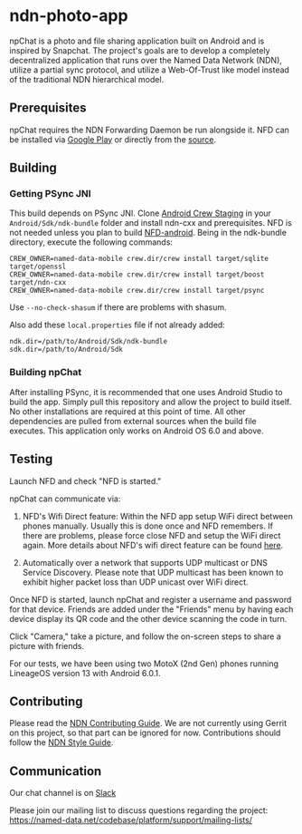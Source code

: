 # ndn-photo-app

npChat is a photo and file sharing application built on Android and is inspired by Snapchat. The project's
goals are to develop a completely decentralized application that runs over the Named Data Network (NDN), utilize
a partial sync protocol, and utilize a Web-Of-Trust like model instead of the traditional NDN hierarchical model.

## Prerequisites
npChat requires the NDN Forwarding Daemon be run alongside it. NFD can be installed via [Google Play](https://play.google.com/store/apps/details?id=net.named_data.nfd) or directly from the [source](https://github.com/named-data-mobile/NFD-android).

## Building

### Getting PSync JNI

This build depends on PSync JNI. Clone [Android Crew Staging](https://github.com/named-data-mobile/android-crew-staging) in
your `Android/Sdk/ndk-bundle` folder and install ndn-cxx and prerequisites.
NFD is not needed unless you plan to build [NFD-android](https://github.com/named-data-mobile/NFD-android).
Being in the ndk-bundle directory, execute the following commands:

    CREW_OWNER=named-data-mobile crew.dir/crew install target/sqlite target/openssl
    CREW_OWNER=named-data-mobile crew.dir/crew install target/boost target/ndn-cxx
    CREW_OWNER=named-data-mobile crew.dir/crew install target/psync

Use `--no-check-shasum` if there are problems with shasum.

Also add these `local.properties` file if not already added:

    ndk.dir=/path/to/Android/Sdk/ndk-bundle
    sdk.dir=/path/to/Android/Sdk

### Building npChat

After installing PSync, it is recommended that one uses Android Studio to build the app.
Simply pull this repository and allow the project to build itself.
No other installations are required at this point of time.
All other dependencies are pulled from external sources when the build file executes.
This application only works on Android OS 6.0 and above.

## Testing
Launch NFD and check "NFD is started." 

npChat can communicate via:
1. NFD's Wifi Direct feature: Within the NFD app setup WiFi direct between phones manually. Usually this is done once and NFD remembers. If there are problems, please force close NFD and setup the WiFi direct again. More details about NFD's wifi direct feature can be found [here](https://redmine.named-data.net/projects/nfd-android/wiki/NDN_Over_WiFi_Direct_Protocol_Specification).

2. Automatically over a network that supports UDP multicast or DNS Service Discovery. Please note that UDP multicast has been known to exhibit higher packet loss than UDP unicast over WiFi direct.

Once NFD is started, launch npChat and register a username and password for that device. Friends are added under the "Friends" menu by having each device display its QR code and the other device scanning the code in turn.

Click "Camera," take a picture, and follow the on-screen steps to share a picture with friends.

For our tests, we have been using two MotoX (2nd Gen) phones running LineageOS version 13 with Android 6.0.1.

## Contributing
Please read the [NDN Contributing Guide](https://github.com/named-data/NFD/blob/master/CONTRIBUTING.md). We are not currently using Gerrit on this project, so that part can be ignored for now. Contributions should follow the [NDN Style Guide](https://named-data.net/codebase/platform/documentation/ndn-platform-development-guidelines/cpp-code-guidelines/).

## Communication

Our chat channel is on [Slack](https://named-data.slack.com/messages)

Please join our mailing list to discuss questions regarding the project: https://named-data.net/codebase/platform/support/mailing-lists/

